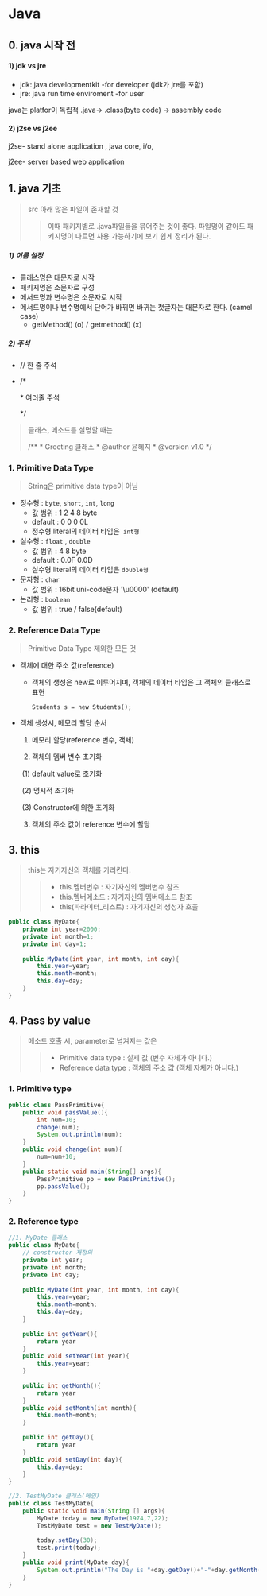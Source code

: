 # Java

## 0. java 시작 전

#### 1) jdk vs jre

- jdk: java developmentkit -for developer (jdk가 jre를 포함)
- jre: java run time enviroment -for user

java는 platfor이 독립적 
.java-> .class(byte code) -> assembly code

#### 2) j2se vs j2ee

j2se- stand alone application , java core, i/o,

j2ee- server based web application



## 1. java 기초

> src 아래 많은 파일이 존재할 것
>
> > 이때 패키지별로 .java파일들을 묶어주는 것이 좋다. 
> > 파일명이 같아도 패키지명이 다르면 사용 가능하기에 보기 쉽게 정리가 된다. 

##### 1) 이름 설정

- 클래스명은 대문자로 시작
- 패키지명은 소문자로 구성
- 메서드명과 변수명은 소문자로 시작
- 메서드명이나 변수명에서 단어가 바뀌면 바뀌는 첫글자는 대문자로 한다. (camel case)
  - getMethod() (o) / getmethod() (x)



##### 2) 주석

- // 한 줄 주석

- /*

   \* 여러줄 주석

   */

> 클래스, 메소드를 설명할 때는 
>
> /**
>  \* Greeting 클래스
>  \* @author 윤혜지
>  \* @version v1.0
>  */

### 1. Primitive Data Type

> String은 primitive data type이 아님

- 정수형 : `byte`, `short`, `int`, `long`
  - 값 범위 : 1   2   4   8 byte
  - default : 0   0   0   0L
  - 정수형 literal의 데이터 타입은` int형`
- 실수형 : `float` , `double` 
  - 값 범위 : 4   8 byte
  - default : 0.0F    0.0D
  - 실수형 literal의 데이터 타입은 `double형`
- 문자형 : `char` 
  - 값 범위 : 16bit uni-code문자  '\u0000' (default)
- 논리형 : `boolean` 
  - 값 범위 : true / false(default)



### 2. Reference Data Type

> Primitive Data Type 제외한 모든 것

- 객체에 대한 주소 값(reference)

  - 객체의 생성은 new로 이루어지며, 객체의 데이터 타입은 그 객체의 클래스로 표현

    `Students s = new Students();`

- 객체 생성시, 메모리 할당 순서

  1) 메모리 할당(reference 변수, 객체)

  2) 객체의 멤버 변수 초기화

  ​		(1) default value로 초기화

  ​		(2) 명시적 초기화

  ​    	(3) Constructor에 의한 초기화

  3) 객체의 주소 값이 reference 변수에 할당



## 3. this

> this는 자기자신의 객체를 가리킨다.
>
> > - this.멤버변수 : 자기자신의 멤버변수 참조
> > - this.멤버메소드 : 자기자신의 멤버메소드 참조
> > - this(파라미터_리스트) : 자기자신의 생성자 호출

``` java
public class MyDate{
    private int year=2000;
    private int month=1;
    private int day=1;
    
	public MyDate(int year, int month, int day){
        this.year=year;
        this.month=month;
        this.day=day;
    }
}
```



## 4. Pass by value

> 메소드 호출 시, parameter로 넘겨지는 값은 
>
> > - Primitive data type : 실제 값 (변수 자체가 아니다.)
> > - Reference data type : 객체의 주소 값 (객체 자체가 아니다.)



### 1. Primitive type

```java
public class PassPrimitive{
    public void passValue(){
        int num=10;
        change(num);
        System.out.println(num);
    }
    public void change(int num){
        num=num+10;
    }
    public static void main(String[] args){
        PassPrimitive pp = new PassPrimitive();
        pp.passValue();
    }
}
```



### 2. Reference type

```java
//1. MyDate 클래스
public class MyDate{
    // constructor 재정의
    private int year;
    private int month;
    private int day;
    
    public MyDate(int year, int month, int day){
        this.year=year;
        this.month=month;
        this.day=day;
    }
    
    public int getYear(){
        return year
    }
    public void setYear(int year){
        this.year=year;
    }
    
    public int getMonth(){
        return year
    }
    public void setMonth(int month){
        this.month=month;
    }
    
    public int getDay(){
        return year
    }
    public void setDay(int day){
        this.day=day;
    }
}
```

```java
//2. TestMyDate 클래스(메인)
public class TestMyDate{
    public static void main(String [] args){
        MyDate today = new MyDate(1974,7,22);
        TestMyDate test = new TestMyDate();
        
        today.setDay(30);
        test.print(today);
    }
    public void print(MyDate day){
        System.out.println("The Day is "+day.getDay()+"-"+day.getMonth()+"-"+day.getYear());
    }
}
```

